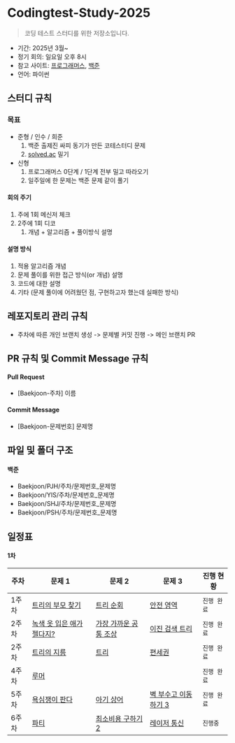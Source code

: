 # Codingtest-Study-2025
> 코딩 테스트 스터디를 위한 저장소입니다. 

- 기간: 2025년 3월~
- 정기 회의: 일요일 오후 8시
- 참고 사이트: [프로그래머스](https://programmers.co.kr/learn/challenges), [백준](https://www.acmicpc.net/group/23132)
- 언어: 파이썬

## 스터디 규칙 

### 목표

- 준형 / 인수 / 희준 
    1. 백준 출제진 싸피 동기가 만든 코테스터디 문제
    2. [solved.ac](http://solved.ac/) 밀기
- 신형
    1. 프로그래머스 0단계 / 1단계 전부 밀고 따라오기
    2. 일주일에 한 문제는 백준 문제 같이 풀기

#### 회의 주기

1. 주에 1회 메신저 체크
2. 2주에 1회 디코
   1. 개념 + 알고리즘 + 풀이방식 설명

#### 설명 방식

1. 적용 알고리즘 개념
2. 문제 풀이를 위한 접근 방식(or 개념) 설명
3. 코드에 대한 설명
4. 기타 (문제 풀이에 어려웠던 점, 구현하고자 했는데 실패한 방식)

## 레포지토리 관리 규칙

- 주차에 따른 개인 브랜치 생성 -> 문제별 커밋 진행 -> 메인 브랜치 PR

## PR 규칙 및 Commit Message 규칙

#### Pull Request

- [Baekjoon-주차] 이름

#### Commit Message

- [Baekjoon-문제번호] 문제명

## 파일 및 폴더 구조

#### 백준

- Baekjoon/PJH/주차/문제번호_문제명
- Baekjoon/YIS/주차/문제번호_문제명
- Baekjoon/SHJ/주차/문제번호_문제명
- Baekjoon/PSH/주차/문제번호_문제명

## 일정표

#### 1차

| **주차** | **문제 1** | **문제 2** | **문제 3**                                | **진행 현황** |
| -------- | -----------|------------|------------------------------------------| --------------|
| 1주차    |[트리의 부모 찾기](https://www.acmicpc.net/problem/11725) | [트리 순회](https://www.acmicpc.net/problem/1991) | [안전 영역](https://www.acmicpc.net/problem/2468) |  ` 진행 완료 `  |
| 2주차    |[녹색 옷 입은 애가 젤다지?](https://www.acmicpc.net/problem/4485) | [가장 가까운 공통 조상](https://www.acmicpc.net/problem/3584) | [이진 검색 트리](https://www.acmicpc.net/problem/5639)|  ` 진행 완료 `  |
| 2주차    |[트리의 지름](https://www.acmicpc.net/problem/1967) | [트리](https://www.acmicpc.net/problem/4803) | [편세권](https://www.acmicpc.net/problem/31849)|  ` 진행 완료 `  |
| 4주차    |[루머](https://www.acmicpc.net/problem/19538) |  |  |  ` 진행 완료 `  |
| 5주차    |[욕심쟁이 판다](https://www.acmicpc.net/problem/1937) | [아기 상어](https://www.acmicpc.net/problem/16236) | [벽 부수고 이동하기 3](https://www.acmicpc.net/problem/16933)|  ` 진행 완료 `  |
| 6주차    |[파티](https://www.acmicpc.net/problem/1238) | [최소비용 구하기 2](https://www.acmicpc.net/problem/11779) | [레이저 통신](https://www.acmicpc.net/problem/6087)|  ` 진행중 `  |
